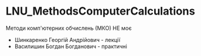 # LNU_MethodsComputerCalculations
Методи комп'ютерних обчислень (МКО) НЕ моє

- Шинкаренко Георгій Андрійович - лекції
- Василишин Богдан Богданович - практичні
